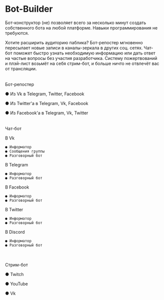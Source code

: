 # Bot-Builder
Бот-конструктор (не) позволяет всего за несколько минут создать собственного бота на любой платформе. Навыки программирования не требуются.

Хотите расширить аудиторию паблика? Бот-репостер мгновенно пересылает новые записи в каналы-зеркала в других соц. сетях.
Чат-бот поможет быстро узнать необходимую информацию или дать ответ на частые вопросы без участия разработчика.
Систему пожертвований и плэй-лист возьмёт на себя стрим-бот, и больше ничто не отвлечёт вас от трансляции.
     
     
     
Бот-репостер

  ● Из Vk в Telegram, Twitter, Facebook
  
  ● Из Twitter'a в Telegram, Vk, Facebook
  
  ● Из Facebook'a в Telegram, Vk, Twitter
     
     
     
Чат-бот

  В Vk
  
    ● Информатор
    ● Сообщения группы
    ● Разговорный бот
    
  В Telegram
  
    ● Информатор
    ● Разговорный бот
    
  В Facebook
  
    ● Информатор
    ● Разговорный бот
    
  В Twitter
  
    ● Информатор
    ● Разговорный бот
    
  В Discord
  
    ● Информатор
    ● Разговорный бот
     
     
Стрим-бот

  ● Twitch
  
  ● YouTube
  
  ● Vk
